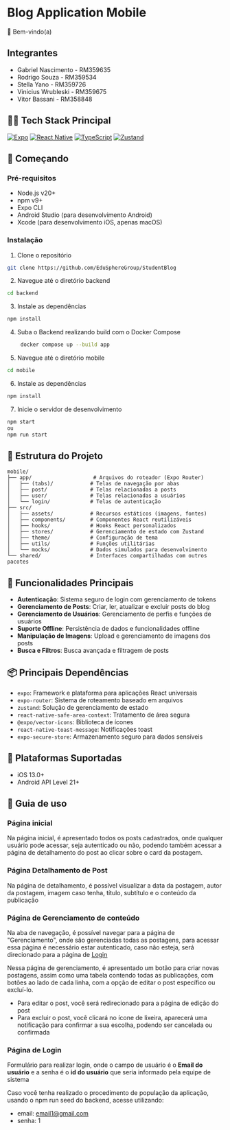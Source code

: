 # Blog Application Mobile
👋 Bem-vindo(a)

## Integrantes

- Gabriel Nascimento - RM359635
- Rodrigo Souza - RM359534
- Stella Yano - RM359726
- Vinicius Wrubleski - RM359675
- Vitor Bassani - RM358848

## 🧑‍💻 Tech Stack Principal

[![Expo](https://img.shields.io/badge/Expo-53.0.9-black?style=for-the-badge&logo=expo&logoColor=white)](https://expo.dev/)
[![React Native](https://img.shields.io/badge/React_Native-0.79.2-%2361DAFB?style=for-the-badge&logo=react&logoColor=white)](https://reactnative.dev/)
[![TypeScript](https://img.shields.io/badge/TypeScript-5.3-%233178C6?style=for-the-badge&logo=typescript&logoColor=white)](https://www.typescriptlang.org/)
[![Zustand](https://img.shields.io/badge/Zustand-5.0.3-%23d1d5db?style=for-the-badge&logo=zustand&logoColor=black)](https://zustand-demo.pmnd.rs/)

## 🚀 Começando

### Pré-requisitos
- Node.js v20+
- npm v9+
- Expo CLI
- Android Studio (para desenvolvimento Android)
- Xcode (para desenvolvimento iOS, apenas macOS)

### Instalação

1. Clone o repositório
```bash
git clone https://github.com/EduSphereGroup/StudentBlog
```

2. Navegue até o diretório backend
```bash
cd backend
```

3. Instale as dependências
```bash
npm install
```

4. Suba o Backend realizando build com o Docker Compose
    ```bash
     docker compose up --build app
    ```

5. Navegue até o diretório mobile
```bash
cd mobile
```

6. Instale as dependências
```bash
npm install
```

7. Inicie o servidor de desenvolvimento
```bash
npm start
ou
npm run start
```

## 📁 Estrutura do Projeto

```
mobile/
├── app/                    # Arquivos do roteador (Expo Router)
│   ├── (tabs)/            # Telas de navegação por abas
│   ├── post/              # Telas relacionadas a posts
│   ├── user/              # Telas relacionadas a usuários
│   └── login/             # Telas de autenticação
├── src/
│   ├── assets/            # Recursos estáticos (imagens, fontes)
│   ├── components/        # Componentes React reutilizáveis
│   ├── hooks/             # Hooks React personalizados
│   ├── stores/            # Gerenciamento de estado com Zustand
│   ├── theme/             # Configuração de tema
│   ├── utils/             # Funções utilitárias
│   └── mocks/             # Dados simulados para desenvolvimento
└── shared/                # Interfaces compartilhadas com outros pacotes
```

## 🔑 Funcionalidades Principais

- **Autenticação**: Sistema seguro de login com gerenciamento de tokens
- **Gerenciamento de Posts**: Criar, ler, atualizar e excluir posts do blog
- **Gerenciamento de Usuários**: Gerenciamento de perfis e funções de usuários
- **Suporte Offline**: Persistência de dados e funcionalidades offline
- **Manipulação de Imagens**: Upload e gerenciamento de imagens dos posts
- **Busca e Filtros**: Busca avançada e filtragem de posts

## 📦 Principais Dependências

- `expo`: Framework e plataforma para aplicações React universais
- `expo-router`: Sistema de roteamento baseado em arquivos
- `zustand`: Solução de gerenciamento de estado
- `react-native-safe-area-context`: Tratamento de área segura
- `@expo/vector-icons`: Biblioteca de ícones
- `react-native-toast-message`: Notificações toast
- `expo-secure-store`: Armazenamento seguro para dados sensíveis

## 📱 Plataformas Suportadas

- iOS 13.0+
- Android API Level 21+

## 🚸 Guia de uso

### Página inicial
Na página inicial, é apresentado todos os posts cadastrados, onde qualquer usuário pode acessar, seja autenticado ou não, podendo também acessar a página de detalhamento do post ao clicar sobre o card da postagem.

### Página Detalhamento de Post
Na página de detalhamento, é possível visualizar a data da postagem, autor da postagem, imagem caso tenha, título, subtítulo e o conteúdo da publicação

### Página de Gerenciamento de conteúdo
Na aba de navegação, é possível navegar para a página de "Gerenciamento", onde são gerenciadas todas as postagens, para acessar essa página é necessário estar autenticado, caso não esteja, será direcionado para a página de <u>[Login](#página-de-login)</u>

Nessa página de gerenciamento, é apresentado um botão para criar novas postagens, assim como uma tabela contendo todas as publicações, com botões ao lado de cada linha, com a opção de editar o post específico ou excluí-lo.

- Para editar o post, você será redirecionado para a página de edição do post
- Para excluir o post, você clicará no ícone de lixeira, aparecerá uma notificação para confirmar a sua escolha, podendo ser cancelada ou confirmada 

### Página de Login
Formulário para realizar login, onde o campo de usuário é o <b>Email do usuário</b> e a senha é o <b>id do usuário</b> que seria informado pela equipe de sistema

Caso você tenha realizado o procedimento de população da aplicação, usando o npm run seed do backend, acesse utilizando: 

- email: email1@gmail.com 
- senha: 1
